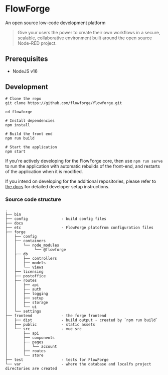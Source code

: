 # FlowForge
An open source low-code development platform

> Give your users the power to create their own workflows in a secure, scalable, collaborative environment built around the open source Node-RED project.

## Prerequisites

 - NodeJS v16

## Development

```
# Clone the repo
git clone https://github.com/flowforge/flowforge.git 

cd flowforge

# Install dependencies
npm install

# Build the front end
npm run build

# Start the application
npm start
```

If you're actively developing for the FlowForge core, then use `npm run serve` to run the application
with automatic rebuilds of the front-end, and restarts of the application when
it is modified.

If you intend on developing for the additional repositories, please refer to [the docs](https://github.com/flowforge/flowforge/tree/dev-docs#readme) 
for detailed developer setup instructions.



### Source code structure

```
.
├── bin
├── config               - build config files
├── docs
├── etc                  - FlowForge platofrom configuration files
├── forge
│   ├── config
│   ├── containers
│   │   └── node_modules
│   │        └── @flowforge
│   ├── db
│   │   ├── controllers
│   │   ├── models
│   │   └── views
│   ├── licensing
│   ├── postoffice
│   ├── routes
│   │   ├── api
│   │   ├── auth
│   │   ├── logging
│   │   ├── setup
│   │   ├── storage
│   │   └── ui
│   └── settings
├── frontend             - the forge frontend
│   ├── dist             - build output - created by `npm run build`
│   ├── public           - static assets
│   └── src              - vue src
│       ├── api
│       ├── components
│       ├── pages
│       │   └── account
│       ├── routes
│       └── store
├── test                 - tests for FlowForge
└── var                  - where the database and localfs project directories are created
```
